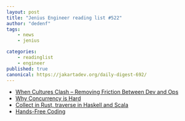 ```yaml
---
layout: post
title: "Jenius Engineer reading list #522"
author: "dedenf"
tags:
    - news
    - jenius

categories:
    - readinglist
    - engineer
published: true
canonical: https://jakartadev.org/daily-digest-692/
---
```


- [When Cultures Clash – Removing Friction Between Dev and Ops](https://www.bmc.com/blogs/removing-friction-between-dev-and-ops/)
- [Why Concurrency is Hard](https://medium.com/oreillymedia/why-concurrency-is-hard-f93104cad54b)
- [Collect in Rust, traverse in Haskell and Scala](https://www.fpcomplete.com/blog/collect-rust-traverse-haskell-scala/)
- [Hands-Free Coding](https://joshwcomeau.com/accessibility/hands-free-coding/)
